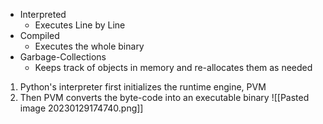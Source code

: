 * Interpreted
	* Executes Line by Line
* Compiled
	* Executes the whole binary
* Garbage-Collections
	* Keeps track of objects in memory and re-allocates them as needed


1. Python's interpreter first initializes the runtime engine,  PVM 
2. Then PVM converts the byte-code into an executable binary
![[Pasted image 20230129174740.png]]

